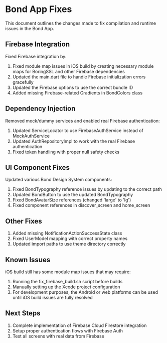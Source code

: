 # Bond App Fixes

This document outlines the changes made to fix compilation and runtime issues in the Bond App.

## Firebase Integration 

Fixed Firebase integration by:

1. Fixed module map issues in iOS build by creating necessary module maps for BoringSSL and other Firebase dependencies
2. Updated the main.dart file to handle Firebase initialization errors gracefully
3. Updated the Firebase options to use the correct bundle ID
4. Added missing Firebase-related Gradients in BondColors class

## Dependency Injection

Removed mock/dummy services and enabled real Firebase authentication:

1. Updated ServiceLocator to use FirebaseAuthService instead of MockAuthService
2. Updated AuthRepositoryImpl to work with the real Firebase authentication
3. Fixed token handling with proper null safety checks

## UI Component Fixes

Updated various Bond Design System components:

1. Fixed BondTypography reference issues by updating to the correct path 
2. Updated BondButton to use the updated BondTypography
3. Fixed BondAvatarSize references (changed 'large' to 'lg')
4. Fixed component references in discover_screen and home_screen

## Other Fixes

1. Added missing NotificationActionSuccessState class
2. Fixed UserModel mapping with correct property names
3. Updated import paths to use theme directory correctly

## Known Issues

iOS build still has some module map issues that may require:

1. Running the fix_firebase_build.sh script before builds
2. Manually setting up the Xcode project configuration
3. For development purposes, the Android or web platforms can be used until iOS build issues are fully resolved

## Next Steps

1. Complete implementation of Firebase Cloud Firestore integration
2. Setup proper authentication flows with Firebase Auth
3. Test all screens with real data from Firebase